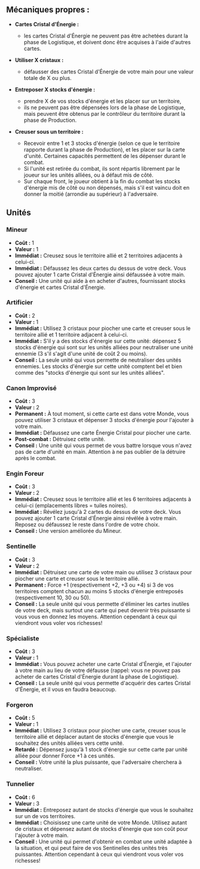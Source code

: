 
## Mécaniques propres :

- **Cartes Cristal d'Énergie :**
  - les cartes Cristal d'Énergie ne peuvent pas être achetées durant la phase de Logistique,
    et doivent donc être acquises à l'aide d'autres cartes.

- **Utiliser X cristaux :**
  - défausser des cartes Cristal d'Énergie de votre main pour une valeur totale de X ou plus.

- **Entreposer X stocks d'énergie :**
  - prendre X de vos stocks d'énergie et les placer sur un territoire,
  - ils ne peuvent pas être dépensées lors de la phase de Logistique,
    mais peuvent être obtenus par le contrôleur du territoire durant la phase de Production.

- **Creuser sous un territoire :**
  - Recevoir entre 1 et 3 stocks d'énergie (selon ce que le territoire rapporte
    durant la phase de Production), et les placer sur la carte d'unité. Certaines
    capacités permettent de les dépenser durant le combat.
  - Si l'unité est retirée du combat, ils sont répartis librement par le joueur sur les
    unités alliées, ou à défaut mis de côté.
  - Sur chaque front, le joueur obtient à la fin du combat les stocks d'énergie mis
    de côté ou non dépensés, mais s'il est vaincu doit en donner la moitié
    (arrondie au supérieur) à l'adversaire.


## Unités

### Mineur
- **Coût :** 1
- **Valeur :** 1
- **Immédiat :**
  Creusez sous le territoire allié et 2 territoires adjacents à celui-ci.
- **Immédiat :**
  Défaussez les deux cartes du dessus de votre deck.
  Vous pouvez ajouter 1 carte Cristal d'Énergie ainsi défaussée à votre main.
- **Conseil :**
  Une unité qui aide à en acheter d'autres, fournissant stocks d'énergie
  et cartes Cristal d'Énergie.


### Artificier
- **Coût :** 2
- **Valeur :** 1
- **Immédiat :**
  Utilisez 3 cristaux pour piocher une carte et creuser sous le territoire
  allié et 1 territoire adjacent à celui-ci.
- **Immédiat :**
  S'il y a des stocks d'énergie sur cette unité:
  dépensez 5 stocks d'énergie qui sont sur les unités alliées pour neutraliser une unité ennemie
  (3 s'il s'agit d'une unité de coût 2 ou moins).
- **Conseil :**
  La seule unité qui vous permette de neutraliser des unités ennemies.
  Les stocks d'énergie sur cette unité comptent bel et bien
  comme des "stocks d'énergie qui sont sur les unités alliées".


### Canon Improvisé
- **Coût :** 3
- **Valeur :** 2
- **Permanent :**
  À tout moment, si cette carte est dans votre Monde,
  vous pouvez utiliser 3 cristaux et dépenser 3 stocks d'énergie
  pour l'ajouter à votre main.
- **Immédiat :**
  Défaussez une carte Énergie Cristal pour piocher une carte.
- **Post-combat :**
  Détruisez cette unité.
- **Conseil :**
  Une unité qui vous permet de vous battre lorsque vous n'avez pas de carte
  d'unité en main.
  Attention à ne pas oublier de la détruire après le combat.


### Engin Foreur
- **Coût :** 3
- **Valeur :** 2
- **Immédiat :**
  Creusez sous le territoire allié et les 6 territoires adjacents à celui-ci
  (emplacements libres = tuiles noires).
- **Immédiat :**
  Révélez jusqu'à 2 cartes du dessus de votre deck.
  Vous pouvez ajouter 1 carte Cristal d'Énergie ainsi révélée à votre main.
  Reposez ou défaussez le reste dans l'ordre de votre choix.
- **Conseil :**
  Une version améliorée du Mineur.


### Sentinelle
- **Coût :** 3
- **Valeur :** 2
- **Immédiat :**
  Détruisez une carte de votre main ou utilisez 3 cristaux pour piocher une carte
  et creuser sous le territoire allié.
- **Permanent :**
  Force +1 (respectivement +2, +3 ou +4) si 3 de vos territoires comptent chacun
  au moins 5 stocks d'énergie entreposés (respectivement 10, 30 ou 50).
- **Conseil :**
  La seule unité qui vous permette d'éliminer les cartes inutiles de votre deck,
  mais surtout une carte qui peut devenir très puissante si vous vous
  en donnez les moyens.
  Attention cependant à ceux qui viendront vous voler vos richesses!


### Spécialiste
- **Coût :** 3
- **Valeur :** 1
- **Immédiat :**
  Vous pouvez acheter une carte Cristal d'Énergie,
  et l'ajouter à votre main au lieu de votre défausse
  (rappel: vous ne pouvez pas acheter de cartes Cristal d'Énergie durant la phase de Logistique).
- **Conseil :**
  La seule unité qui vous permette d'acquérir des cartes Cristal d'Énergie,
  et il vous en faudra beaucoup.


### Forgeron
- **Coût :** 5
- **Valeur :** 1
- **Immédiat :**
  Utilisez 3 cristaux pour piocher une carte, creuser sous le territoire allié
  et déplacer autant de stocks d'énergie que vous le souhaitez des unités alliées vers cette unité.
- **Retardé :**
  Dépensez jusqu'à 1 stock d'énergie sur cette carte par unité alliée
  pour donner Force +1 à ces unités.
- **Conseil :**
  Votre unité la plus puissante, que l'adversaire cherchera à neutraliser.


### Tunnelier
- **Coût :** 6
- **Valeur :** 3
- **Immédiat :**
  Entreposez autant de stocks d'énergie que vous le souhaitez
  sur un de vos territoires.
- **Immédiat :**
  Choisissez une carte unité de votre Monde.
  Utilisez autant de cristaux et dépensez autant de stocks d'énergie que son coût
  pour l'ajouter à votre main.
- **Conseil :**
  Une unité qui permet d'obtenir en combat une unité adaptée à la situation,
  et qui peut faire de vos Sentinelles des unités très puissantes.
  Attention cependant à ceux qui viendront vous voler vos richesses!

